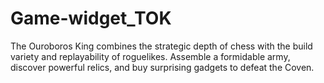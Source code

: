 # Game-widget_TOK
The Ouroboros King combines the strategic depth of chess with the build variety and replayability of roguelikes. Assemble a formidable army, discover powerful relics, and buy surprising gadgets to defeat the Coven.
